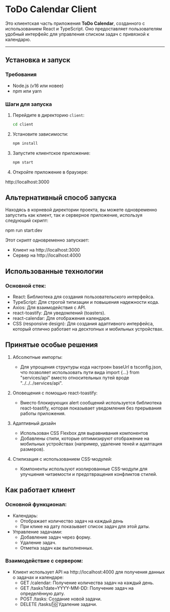 # ToDo Calendar Client

Это клиентская часть приложения **ToDo Calendar**, созданного с использованием React и TypeScript. Оно предоставляет пользователям удобный интерфейс для управления списком задач с привязкой к календарю.

---

## Установка и запуск

### **Требования**

- Node.js (v16 или новее)
- npm или yarn

### **Шаги для запуска**

1. Перейдите в директорию `client`:
   ```bash
   cd client
   ```
2. Установите зависимости:

   ```bash
   npm install
   ```

3. Запустите клиентское приложение:

   ```bash
   npm start
   ```

4. Откройте приложение в браузере:

http://localhost:3000

## Альтернативный способ запуска

Находясь в корневой директории проекта, вы можете одновременно запустить как клиент, так и серверное приложение, используя следующий скрипт:

npm run start:dev

Этот скрипт одновременно запускает:

- Клиент на http://localhost:3000
- Сервер на http://localhost:4000

## Использованные технологии

### Основной стек:

- React: Библиотека для создания пользовательского интерфейса.
- TypeScript: Для строгой типизации и повышения надежности кода.
- Axios: Для взаимодействия с API.
- react-toastify: Для уведомлений (toasters).
- react-calendar: Для отображения календаря.
- CSS (responsive design): Для создания адаптивного интерфейса, который отлично работает на десктопных и мобильных устройствах.

## Принятые особые решения

1. Абсолютные импорты:

   - Для упрощения структуры кода настроен baseUrl в tsconfig.json, что позволяет использовать пути вида import {...} from "services/api" вместо относительных путей вроде "../../../services/api".

2. Оповещения с помощью react-toastify:

   - Вместо блокирующих alert сообщений используется библиотека react-toastify, которая показывает уведомления без прерывания работы приложения.

3. Адаптивный дизайн

   - Использован CSS Flexbox для выравнивания компонентов
   - Добавлены стили, которые оптимизируют отображение на мобильных устройствах (например, удаление теней и адаптация размеров).

4. Стилизация с использованием CSS-модулей:

   - Компоненты используют изолированные CSS-модули для улучшения читаемости и предотвращения конфликтов стилей.

## Как работает клиент

### Основной функционал:

- Календарь:
  - Отображает количество задач на каждый день
  - При клике на дату показывает список задач для этой даты.
- Управление задачами:
  - Добавление задач через форму.
  - Удаление задач.
  - Отметка задач как выполненных.

### Взаимодействие с сервером:

- Клиент использует API на http://localhost:4000 для получения данных о задачах и календаре:
  - GET /calendar: Получение количества задач на каждый день.
  - GET /tasks?date=YYYY-MM-DD: Получение задач на определённую дату.
  - POST /tasks: Создание новой задачи.
  - DELETE /tasks/:id: Удаление задачи.
